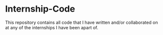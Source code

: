 # Internship-Code
This repository contains all code that I have written and/or collaborated on at any of the internships I have been apart of.
